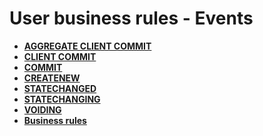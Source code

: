 # User business rules - Events

- **[AGGREGATE CLIENT COMMIT](aggregate-client-commit.md)**
- **[CLIENT COMMIT](client-commit.md)**
- **[COMMIT](commit.md)**
- **[CREATENEW](create-new.md)**
- **[STATECHANGED](statechanged.md)**
- **[STATECHANGING](statechanging.md)**
- **[VOIDING](voiding.md)**
- **[Business rules](./business-rules/index.md)**